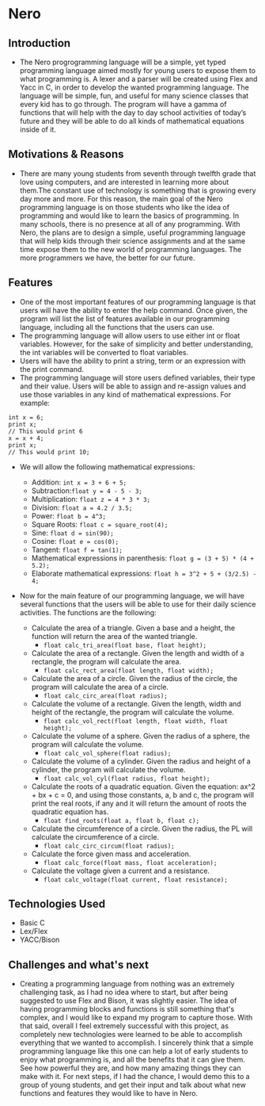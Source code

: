 # Nero

## Introduction ##
* The Nero progrogramming language will be a simple, yet typed programming language aimed mostly for young users to expose them to what programming is. A lexer and a parser will be created using Flex and Yacc in C, in order to develop the wanted programming language. The language will be simple, fun, and useful for many science classes that every kid has to go through. The program will have a gamma of functions that will help with the day to day school activities of today’s future and they will be able to do all kinds of mathematical equations inside of it.

## Motivations & Reasons ##
* There are many young students from seventh through twelfth grade that love using computers, and are interested in learning more about them.The constant use of technology is something that is growing every day more and more. For this reason, the main goal of the Nero programming language is on those students who like the idea of programming and would like to learn the basics of programming. In many schools, there is no presence at all of any programming. With Nero, the plans are to design a simple, useful programming language that will help kids through their science assignments and at the same time expose them to the new world of programming languages. The more programmers we have, the better for our future. 

## Features ##
* One of the most important features of our programming language is that users will have the ability to enter the help command. Once given, the program will list the list of features available in our programming language, including all the functions that the users can use.
* The programming language will allow users to use either int or float variables. However, for the sake of simplicity and better understanding, the int variables will be converted to float variables. 
* Users will have the ability to print a string, term or an expression with the print command.
* The programming language will store users defined variables, their type and their value. Users will be able to assign and re-assign values and use those variables in any kind of mathematical expressions. For example:
```
int x = 6;
print x;
// This would print 6
x = x + 4;
print x;
// This would print 10;
```

* We will allow the following mathematical expressions:
    * Addition: ```int x = 3 + 6 + 5;```
    * Subtraction:```float y = 4 - 5 - 3;```
    * Multiplication: ```float z = 4 * 3 * 3;```
    * Division: ```float a = 4.2 / 3.5;```
    * Power: ```float b = 4^3;```
    * Square Roots: ```float c = square_root(4); ```
    * Sine: ```float d = sin(90);```
    * Cosine: ```float e = cos(0);```
    * Tangent: ```float f = tan(1);```
    * Mathematical expressions in parenthesis: ```float g = (3 + 5) * (4 + 5.2);```
    * Elaborate mathematical expressions: ```float h = 3^2 + 5 + (3/2.5) - 4;```

* Now for the main feature of our programming language, we will have several functions that the users will be able to use for their daily science activities. The functions are the following:
    * Calculate the area of a triangle. Given a base and a height, the function will return the area of the wanted triangle.
         * ```float calc_tri_area(float base, float height);```
    * Calculate the area of a rectangle. Given the length and width of a rectangle, the program will calculate the area.
         * ```float calc_rect_area(float length, float width);```
    * Calculate the area of a circle. Given the radius of the circle, the program will calculate the area of a circle.
         * ```float calc_circ_area(float radius);```
    * Calculate the volume of a rectangle. Given the length, width and height of the rectangle, the program will calculate the volume.
         * ```float calc_vol_rect(float length, float width, float height);```
    * Calculate the volume of a sphere. Given the radius of a sphere, the program will calculate the volume.
         * ```float calc_vol_sphere(float radius);```
    * Calculate the volume of a cylinder. Given the radius and height of a cylinder, the program will calculate the volume.
         * ```float calc_vol_cyl(float radius, float height);```
    * Calculate the roots of a quadratic equation. Given the equation: ax^2 + bx + c = 0, and using those constants, a, b and c, the program will print the real roots, if any and it will return the amount of roots the quadratic equation has.
         * ```float find_roots(float a, float b, float c); ```
    * Calculate the circumference of a circle. Given the radius, the PL will calculate the circumference of a circle.
         * ```float calc_circ_circum(float radius);```
    * Calculate the force given mass and acceleration.
         * ```float calc_force(float mass, float acceleration);```
    * Calculate the voltage given a current and a resistance.
         * ```float calc_voltage(float current, float resistance);```

## Technologies Used ##
* Basic C
* Lex/Flex
* YACC/Bison

## Challenges and what's next ##
* Creating a programming language from nothing was an extremely challenging task, as I had no idea where to start, but after being suggested to use Flex and Bison, it was slightly easier. The idea of having programming blocks and functions is still something that's complex, and I would like to expand my program to capture those.  With that said, overall I feel extremely successful with this project, as completely new technologies were learned to be able to accomplish everything that we wanted to accomplish. I sincerely think that a simple programming language like this one can help a lot of early students to enjoy what programming is, and all the benefits that it can give them. See how powerful they are, and how many amazing things they can make with it. For next steps, if I had the chance, I would demo this to a group of young students, and get their input and talk about what new functions and features they would like to have in Nero.

